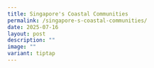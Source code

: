 ```yaml
---
title: Singapore's Coastal Communities
permalink: /singapore-s-coastal-communities/
date: 2025-07-16
layout: post
description: ""
image: ""
variant: tiptap
---
```

